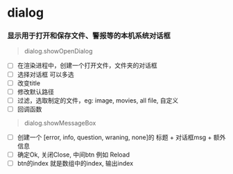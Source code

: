  dialog
====

### 显示用于打开和保存文件、警报等的本机系统对话框

> dialog.showOpenDialog

- [ ] 在渲染进程中，创建一个打开文件，文件夹的对话框
- [ ] 选择对话框 可以多选
- [ ] 改变title
- [ ] 修改默认路径
- [ ] 过滤，选取制定的文件，eg: image, movies, all file, 自定义
- [ ] 回调函数

> dialog.showMessageBox

- [ ] 创建一个 [error, info, question, wraning, none]的 标题 + 对话框msg + 额外信息
- [ ] 确定Ok, 关闭Close,  中间btn 例如 Reload
- [ ] btn的index 就是数组中的index, 输出index
